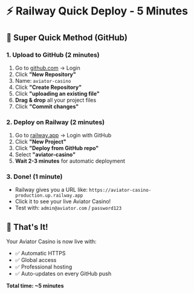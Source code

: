 # ⚡ Railway Quick Deploy - 5 Minutes

## 🎯 **Super Quick Method (GitHub)**

### **1. Upload to GitHub (2 minutes)**
1. Go to [github.com](https://github.com) → Login
2. Click **"New Repository"**
3. Name: `aviator-casino`
4. Click **"Create Repository"**
5. Click **"uploading an existing file"**
6. **Drag & drop** all your project files
7. Click **"Commit changes"**

### **2. Deploy on Railway (2 minutes)**
1. Go to [railway.app](https://railway.app) → Login with GitHub
2. Click **"New Project"**
3. Click **"Deploy from GitHub repo"**
4. Select **"aviator-casino"**
5. **Wait 2-3 minutes** for automatic deployment

### **3. Done! (1 minute)**
- Railway gives you a URL like: `https://aviator-casino-production.up.railway.app`
- Click it to see your live Aviator Casino!
- Test with: `admin@aviator.com` / `password123`

## 🚀 **That's It!**

Your Aviator Casino is now live with:
- ✅ Automatic HTTPS
- ✅ Global access
- ✅ Professional hosting
- ✅ Auto-updates on every GitHub push

**Total time: ~5 minutes**